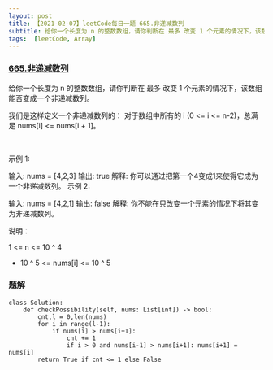 ```yaml
---
layout: post
title: 【2021-02-07】leetCode每日一题 665.非递减数列
subtitle: 给你一个长度为 n 的整数数组，请你判断在 最多 改变 1 个元素的情况下，该数组能否变成一个非递减数列。
tags:  [leetCode, Array]
---
```


### [665.非递减数列](https://leetcode-cn.com/problems/non-decreasing-array/)

给你一个长度为 n 的整数数组，请你判断在 最多 改变 1 个元素的情况下，该数组能否变成一个非递减数列。

我们是这样定义一个非递减数列的： 对于数组中所有的 i (0 <= i <= n-2)，总满足 nums[i] <= nums[i + 1]。

 

示例 1:

输入: nums = [4,2,3]
输出: true
解释: 你可以通过把第一个4变成1来使得它成为一个非递减数列。
示例 2:

输入: nums = [4,2,1]
输出: false
解释: 你不能在只改变一个元素的情况下将其变为非递减数列。
 

说明：

1 <= n <= 10 ^ 4
- 10 ^ 5 <= nums[i] <= 10 ^ 5

### 题解
```python3
class Solution:
    def checkPossibility(self, nums: List[int]) -> bool:
        cnt,l = 0,len(nums)
        for i in range(l-1):
            if nums[i] > nums[i+1]:
                cnt += 1
                if i > 0 and nums[i-1] > nums[i+1]: nums[i+1] = nums[i]
        return True if cnt <= 1 else False
            
```
